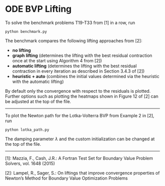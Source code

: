 # ODE BVP Lifting


To solve the benchmark problems T19-T33 from [1] in a row, run 
```
python benchmark.py
```
The benchmark compares the following lifting approaches from [2]:
- <b>no lifting</b>
- <b>graph lifting</b> (determines the lifting with the best residual contraction once at the start using Algorithm 4 from [2])
- <b>automatic lifting</b> (determines the lifting with the best residual contraction in every iteration as described in Section 3.4.3 of [2])
- <b>heuristic + auto</b> (combines the initial values determined via the heuristic with the automatic lifting)

By default only the convergence with respect to the residuals is plotted. Further options such as plotting the heatmaps shown in Figure 12 of [2] can be adjusted at the top of the file.

---

To plot the Newton path for the Lotka-Volterra BVP from Example 2 in [2], run
```
python lotka_path.py
```
The damping parameter $\lambda$ and the custom initialization can be changed at the top of the file.

---

[1]: Mazzia, F., Cash, J.R.: A Fortran Test Set for Boundary Value Problem Solvers, vol. 1648 (2015)

[2]: Lampel, R., Sager, S.: On liftings that improve convergence properties of Newton’s Method for Boundary Value Optimization Problems
